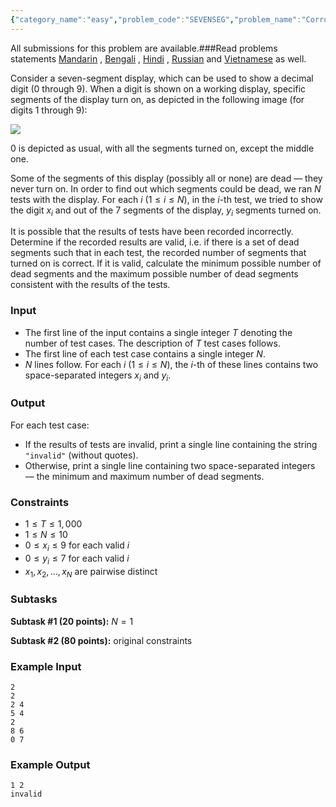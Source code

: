 ```yaml
---
{"category_name":"easy","problem_code":"SEVENSEG","problem_name":"Corrupted Seven-Segment Display","languages_supported":{"0":"C","1":"CPP14","2":"JAVA","3":"PYTH","4":"PYTH 3.6","5":"PYPY","6":"CS2","7":"PAS fpc","8":"PAS gpc","9":"RUBY","10":"PHP","11":"GO","12":"NODEJS","13":"HASK","14":"rust","15":"SCALA","16":"swift","17":"D","18":"PERL","19":"FORT","20":"WSPC","21":"ADA","22":"CAML","23":"ICK","24":"BF","25":"ASM","26":"CLPS","27":"PRLG","28":"ICON","29":"SCM qobi","30":"PIKE","31":"ST","32":"NICE","33":"LUA","34":"BASH","35":"NEM","36":"LISP sbcl","37":"LISP clisp","38":"SCM guile","39":"JS","40":"ERL","41":"TCL","42":"kotlin","43":"PERL6","44":"TEXT","45":"SCM chicken","46":"PYP3","47":"CLOJ","48":"R","49":"COB","50":"FS"},"max_timelimit":1,"source_sizelimit":50000,"problem_author":"erfaniaa","problem_tester":null,"date_added":"27-03-2019","tags":{"0":"bitmasking","1":"easy","2":"erfaniaa","3":"implementation","4":"ltime70","5":"taran_1407"},"editorial_url":"https://discuss.codechef.com/problems/SEVENSEG","time":{"view_start_date":1553965202,"submit_start_date":1553965202,"visible_start_date":1553965202,"end_date":1735669800},"is_direct_submittable":false,"layout":"problem"}
---
```

<span class="solution-visible-txt">All submissions for this problem are available.</span>###Read problems statements [Mandarin](http://www.codechef.com/download/translated/LTIME70/mandarin/SEVENSEG.pdf) , [Bengali](http://www.codechef.com/download/translated/LTIME70/bengali/SEVENSEG.pdf) , [Hindi](http://www.codechef.com/download/translated/LTIME70/hindi/SEVENSEG.pdf) , [Russian](http://www.codechef.com/download/translated/LTIME70/russian/SEVENSEG.pdf) and [Vietnamese](http://www.codechef.com/download/translated/LTIME70/vietnamese/SEVENSEG.pdf) as well.

Consider a seven-segment display, which can be used to show a decimal digit ($0$ through $9$). When a digit is shown on a working display, specific segments of the display turn on, as depicted in the following image (for digits $1$ through $9$):

![](https://codechef_shared.s3.amazonaws.com/download/Images/LTIME70/SEVENSEG/SEVENSEG.PNG)

$0$ is depicted as usual, with all the segments turned on, except the middle one.

Some of the segments of this display (possibly all or none) are dead ― they never turn on. In order to find out which segments could be dead, we ran $N$ tests with the display. For each $i$ ($1 \le i \le N$), in the $i$-th test, we tried to show the digit $x_i$ and out of the $7$ segments of the display, $y_i$ segments turned on.

It is possible that the results of tests have been recorded incorrectly. Determine if the recorded results are valid, i.e. if there is a set of dead segments such that in each test, the recorded number of segments that turned on is correct. If it is valid, calculate the minimum possible number of dead segments and the maximum possible number of dead segments consistent with the results of the tests.

### Input
- The first line of the input contains a single integer $T$ denoting the number of test cases. The description of $T$ test cases follows.
- The first line of each test case contains a single integer $N$.
- $N$ lines follow. For each $i$ ($1 \le i \le N$), the $i$-th of these lines contains two space-separated integers $x_i$ and $y_i$.

### Output
For each test case:
- If the results of tests are invalid, print a single line containing the string `"invalid"` (without quotes).
- Otherwise, print a single line containing two space-separated integers ― the minimum and maximum number of dead segments.

### Constraints
- $1 \le T \le 1,000$
- $1 \le N \le 10$
- $0 \le x_i \le 9$ for each valid $i$
- $0 \le y_i \le 7$ for each valid $i$
- $x_1, x_2, \ldots, x_N$ are pairwise distinct

### Subtasks
**Subtask #1 (20 points):** $N = 1$

**Subtask #2 (80 points):** original constraints

### Example Input
```
2
2
2 4
5 4
2
8 6
0 7
```

### Example Output
```
1 2
invalid
```
